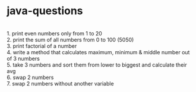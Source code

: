 # java-questions

<br>
1. print even numbers only from 1 to 20
<br>
2. print the sum of all numbers from 0 to 100 (5050)
<br>
3. print factorial of a number
<br>
4. write a method that calculates maximum, minimum & middle number out of 3 numbers
<br>
5. take 3 numbers and sort them from lower to biggest and calculate their avg
<br>
6. swap 2 numbers
<br>
7. swap 2 numbers without another variable 
<br>
